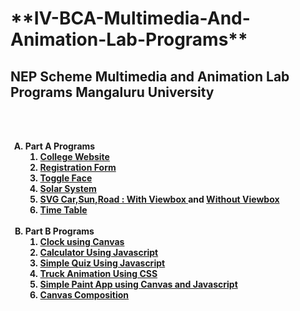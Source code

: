 <H1> **IV-BCA-Multimedia-And-Animation-Lab-Programs** </H1>
<h2>NEP Scheme Multimedia and Animation Lab Programs Mangaluru University</h2>
<br><br><b>
<ol type="A">
  <li>Part A Programs <br>
  <ol type="1">
    <li><a href="A1.html"> College Website </a>
    <li><a href="A2.html"> Registration Form </a>
    <li><a href="A3.html"> Toggle Face </a>
    <li><a href="A4.html"> Solar System </a>
    <li><a href="A6.html"> SVG Car,Sun,Road : With Viewbox  </a> and <a href="A6_New.html">  Without Viewbox</a>
    <li><a href="A8.html"> Time Table </a>
  </ol><br>
  <li>Part B Programs <br>
  <ol type="1">
   <li><a href="B1.html"> Clock using Canvas </a> 
   <li><a href="B2.html"> Calculator Using Javascript </a>
   <li><a href="B3.html"> Simple Quiz Using Javascript </a>
   <li><a href="B5.html"> Truck Animation Using CSS </a>
   <li><a href="B6.html"> Simple Paint App using Canvas and Javascript </a>
   <li><a href="B7.html"> Canvas Composition </a>
   </ol>
 </ol>
